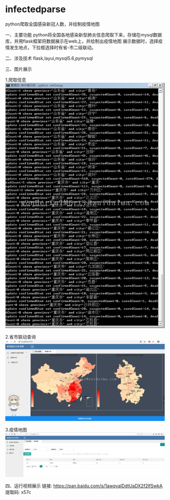 # infectedparse
python爬取全国感染新冠人数，并绘制疫情地图

一、主要功能
python将全国各地感染新型肺炎信息爬取下来，存储在mysql数据库，并用flask框架将数据展示在web上，并绘制出疫情地图
展示数据时，选择疫情发生地点，下拉框选择时有省-市二级联动。

二、涉及技术
flask,layui,mysql5.6,pymysql

三、图片展示

1.爬取信息
![爬取信息](https://github.com/wonderfulMorty/infectedparse/blob/master/img/2306f5701411b1172ce2b43fbbc612bf_w.png)

2.省市联动查询
![省市联动查询](https://github.com/wonderfulMorty/infectedparse/blob/master/img/20200220154802782_w.png)

3.疫情地图
![疫情地图](https://github.com/wonderfulMorty/infectedparse/blob/master/img/24cf663047c78a00667a83c3318c2321_w.png)


四、运行视频展示
链接: https://pan.baidu.com/s/1awqyalDdtUaDX2f2lfSwkA 提取码: x57c
